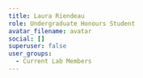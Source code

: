 ```yaml
---
title: Laura Riendeau
role: Undergraduate Honours Student
avatar_filename: avatar
social: []
superuser: false
user_groups:
  - Current Lab Members
---
```

